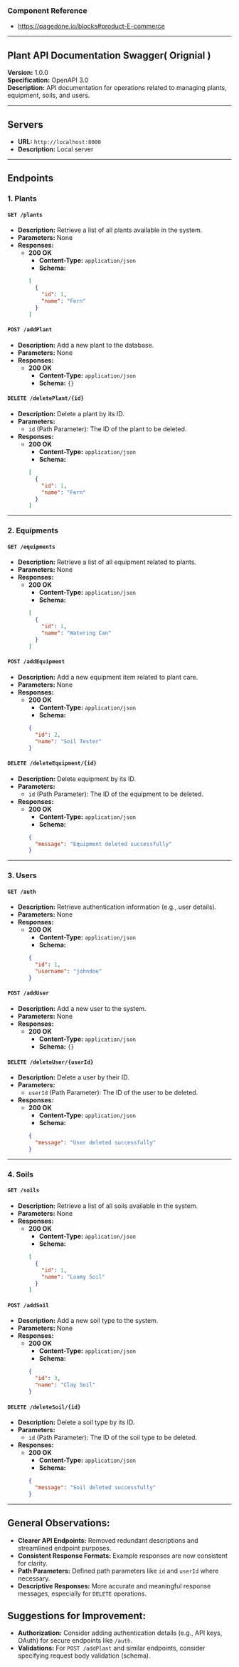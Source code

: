 ### Component Reference

- https://pagedone.io/blocks#product-E-commerce

---

## Plant API Documentation Swagger( Orignial )

**Version:** 1.0.0  
**Specification:** OpenAPI 3.0  
**Description:** API documentation for operations related to managing plants, equipment, soils, and users.

---

## Servers

- **URL:** `http://localhost:8000`
- **Description:** Local server

---

## Endpoints

### 1. **Plants**

#### `GET /plants`

- **Description:** Retrieve a list of all plants available in the system.
- **Parameters:** None
- **Responses:**
  - **200 OK**
    - **Content-Type:** `application/json`
    - **Schema:**
    ```json
    [
      {
        "id": 1,
        "name": "Fern"
      }
    ]
    ```

#### `POST /addPlant`

- **Description:** Add a new plant to the database.
- **Parameters:** None
- **Responses:**
  - **200 OK**
    - **Content-Type:** `application/json`
    - **Schema:** `{}`

#### `DELETE /deletePlant/{id}`

- **Description:** Delete a plant by its ID.
- **Parameters:**
  - `id` (Path Parameter): The ID of the plant to be deleted.
- **Responses:**
  - **200 OK**
    - **Content-Type:** `application/json`
    - **Schema:**
    ```json
    [
      {
        "id": 1,
        "name": "Fern"
      }
    ]
    ```

---

### 2. **Equipments**

#### `GET /equipments`

- **Description:** Retrieve a list of all equipment related to plants.
- **Parameters:** None
- **Responses:**
  - **200 OK**
    - **Content-Type:** `application/json`
    - **Schema:**
    ```json
    [
      {
        "id": 1,
        "name": "Watering Can"
      }
    ]
    ```

#### `POST /addEquipment`

- **Description:** Add a new equipment item related to plant care.
- **Parameters:** None
- **Responses:**
  - **200 OK**
    - **Content-Type:** `application/json`
    - **Schema:**
    ```json
    {
      "id": 2,
      "name": "Soil Tester"
    }
    ```

#### `DELETE /deleteEquipment/{id}`

- **Description:** Delete equipment by its ID.
- **Parameters:**
  - `id` (Path Parameter): The ID of the equipment to be deleted.
- **Responses:**
  - **200 OK**
    - **Content-Type:** `application/json`
    - **Schema:**
    ```json
    {
      "message": "Equipment deleted successfully"
    }
    ```

---

### 3. **Users**

#### `GET /auth`

- **Description:** Retrieve authentication information (e.g., user details).
- **Parameters:** None
- **Responses:**
  - **200 OK**
    - **Content-Type:** `application/json`
    - **Schema:**
    ```json
    {
      "id": 1,
      "username": "johndoe"
    }
    ```

#### `POST /addUser`

- **Description:** Add a new user to the system.
- **Parameters:** None
- **Responses:**
  - **200 OK**
    - **Content-Type:** `application/json`
    - **Schema:** `{}`

#### `DELETE /deleteUser/{userId}`

- **Description:** Delete a user by their ID.
- **Parameters:**
  - `userId` (Path Parameter): The ID of the user to be deleted.
- **Responses:**
  - **200 OK**
    - **Content-Type:** `application/json`
    - **Schema:**
    ```json
    {
      "message": "User deleted successfully"
    }
    ```

---

### 4. **Soils**

#### `GET /soils`

- **Description:** Retrieve a list of all soils available in the system.
- **Parameters:** None
- **Responses:**
  - **200 OK**
    - **Content-Type:** `application/json`
    - **Schema:**
    ```json
    [
      {
        "id": 1,
        "name": "Loamy Soil"
      }
    ]
    ```

#### `POST /addSoil`

- **Description:** Add a new soil type to the system.
- **Parameters:** None
- **Responses:**
  - **200 OK**
    - **Content-Type:** `application/json`
    - **Schema:**
    ```json
    {
      "id": 3,
      "name": "Clay Soil"
    }
    ```

#### `DELETE /deleteSoil/{id}`

- **Description:** Delete a soil type by its ID.
- **Parameters:**
  - `id` (Path Parameter): The ID of the soil type to be deleted.
- **Responses:**
  - **200 OK**
    - **Content-Type:** `application/json`
    - **Schema:**
    ```json
    {
      "message": "Soil deleted successfully"
    }
    ```

---

## General Observations:

- **Clearer API Endpoints:** Removed redundant descriptions and streamlined endpoint purposes.
- **Consistent Response Formats:** Example responses are now consistent for clarity.
- **Path Parameters:** Defined path parameters like `id` and `userId` where necessary.
- **Descriptive Responses:** More accurate and meaningful response messages, especially for `DELETE` operations.

## Suggestions for Improvement:

- **Authorization:** Consider adding authentication details (e.g., API keys, OAuth) for secure endpoints like `/auth`.
- **Validations:** For `POST /addPlant` and similar endpoints, consider specifying request body validation (schema).
